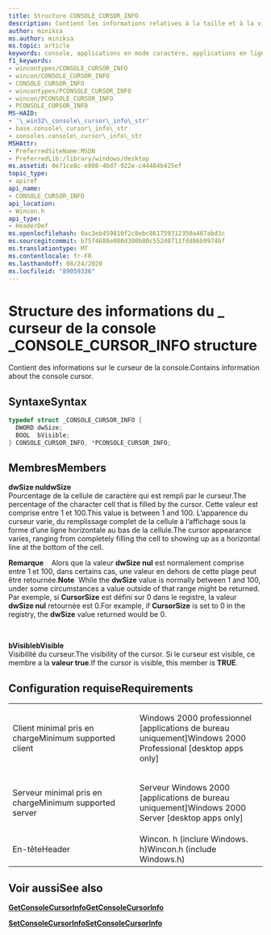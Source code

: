 ```yaml
---
title: Structure CONSOLE_CURSOR_INFO
description: Contient les informations relatives à la taille et à la visibilité sur le curseur de la console.
author: miniksa
ms.author: miniksa
ms.topic: article
keywords: console, applications en mode caractère, applications en ligne de commande, applications Terminal Server, API de console
f1_keywords:
- wincontypes/CONSOLE_CURSOR_INFO
- wincon/CONSOLE_CURSOR_INFO
- CONSOLE_CURSOR_INFO
- wincontypes/PCONSOLE_CURSOR_INFO
- wincon/PCONSOLE_CURSOR_INFO
- PCONSOLE_CURSOR_INFO
MS-HAID:
- '\_win32\_console\_cursor\_info\_str'
- base.console\_cursor\_info\_str
- consoles.console\_cursor\_info\_str
MSHAttr:
- PreferredSiteName:MSDN
- PreferredLib:/library/windows/desktop
ms.assetid: 0e71ce8c-e008-4bd7-922e-c44484b425ef
topic_type:
- apiref
api_name:
- CONSOLE_CURSOR_INFO
api_location:
- Wincon.h
api_type:
- HeaderDef
ms.openlocfilehash: 0ac3eb459810f2c8ebc861759312350a487abd3c
ms.sourcegitcommit: b75f4688e080d300b80c552d0711fdd86b9974bf
ms.translationtype: MT
ms.contentlocale: fr-FR
ms.lasthandoff: 08/24/2020
ms.locfileid: "89059336"
---
```

# <a name="console_cursor_info-structure"></a><span data-ttu-id="e2776-104">Structure des informations du \_ curseur de la console \_</span><span class="sxs-lookup"><span data-stu-id="e2776-104">CONSOLE\_CURSOR\_INFO structure</span></span>


<span data-ttu-id="e2776-105">Contient des informations sur le curseur de la console.</span><span class="sxs-lookup"><span data-stu-id="e2776-105">Contains information about the console cursor.</span></span>

<a name="syntax"></a><span data-ttu-id="e2776-106">Syntaxe</span><span class="sxs-lookup"><span data-stu-id="e2776-106">Syntax</span></span>
------

```C
typedef struct _CONSOLE_CURSOR_INFO {
  DWORD dwSize;
  BOOL  bVisible;
} CONSOLE_CURSOR_INFO, *PCONSOLE_CURSOR_INFO;
```

<a name="members"></a><span data-ttu-id="e2776-107">Membres</span><span class="sxs-lookup"><span data-stu-id="e2776-107">Members</span></span>
-------

<span data-ttu-id="e2776-108">**dwSize nul**</span><span class="sxs-lookup"><span data-stu-id="e2776-108">**dwSize**</span></span>  
<span data-ttu-id="e2776-109">Pourcentage de la cellule de caractère qui est rempli par le curseur.</span><span class="sxs-lookup"><span data-stu-id="e2776-109">The percentage of the character cell that is filled by the cursor.</span></span> <span data-ttu-id="e2776-110">Cette valeur est comprise entre 1 et 100.</span><span class="sxs-lookup"><span data-stu-id="e2776-110">This value is between 1 and 100.</span></span> <span data-ttu-id="e2776-111">L’apparence du curseur varie, du remplissage complet de la cellule à l’affichage sous la forme d’une ligne horizontale au bas de la cellule.</span><span class="sxs-lookup"><span data-stu-id="e2776-111">The cursor appearance varies, ranging from completely filling the cell to showing up as a horizontal line at the bottom of the cell.</span></span>

<span data-ttu-id="e2776-112">**Remarque**    Alors que la valeur **dwSize nul** est normalement comprise entre 1 et 100, dans certains cas, une valeur en dehors de cette plage peut être retournée.</span><span class="sxs-lookup"><span data-stu-id="e2776-112">**Note**  While the **dwSize** value is normally between 1 and 100, under some circumstances a value outside of that range might be returned.</span></span> <span data-ttu-id="e2776-113">Par exemple, si **CursorSize** est défini sur 0 dans le registre, la valeur **dwSize nul** retournée est 0.</span><span class="sxs-lookup"><span data-stu-id="e2776-113">For example, if **CursorSize** is set to 0 in the registry, the **dwSize** value returned would be 0.</span></span>

 

<span data-ttu-id="e2776-114">**bVisible**</span><span class="sxs-lookup"><span data-stu-id="e2776-114">**bVisible**</span></span>  
<span data-ttu-id="e2776-115">Visibilité du curseur.</span><span class="sxs-lookup"><span data-stu-id="e2776-115">The visibility of the cursor.</span></span> <span data-ttu-id="e2776-116">Si le curseur est visible, ce membre a la **valeur true**.</span><span class="sxs-lookup"><span data-stu-id="e2776-116">If the cursor is visible, this member is **TRUE**.</span></span>

<a name="requirements"></a><span data-ttu-id="e2776-117">Configuration requise</span><span class="sxs-lookup"><span data-stu-id="e2776-117">Requirements</span></span>
------------

<table>
<colgroup>
<col width="50%" />
<col width="50%" />
</colgroup>
<tbody>
<tr class="odd">
<td><p><span data-ttu-id="e2776-118">Client minimal pris en charge</span><span class="sxs-lookup"><span data-stu-id="e2776-118">Minimum supported client</span></span></p></td>
<td><p><span data-ttu-id="e2776-119">Windows 2000 professionnel [applications de bureau uniquement]</span><span class="sxs-lookup"><span data-stu-id="e2776-119">Windows 2000 Professional [desktop apps only]</span></span></p></td>
</tr>
<tr class="even">
<td><p><span data-ttu-id="e2776-120">Serveur minimal pris en charge</span><span class="sxs-lookup"><span data-stu-id="e2776-120">Minimum supported server</span></span></p></td>
<td><p><span data-ttu-id="e2776-121">Serveur Windows 2000 [applications de bureau uniquement]</span><span class="sxs-lookup"><span data-stu-id="e2776-121">Windows 2000 Server [desktop apps only]</span></span></p></td>
</tr>
<tr class="odd">
<td><p><span data-ttu-id="e2776-122">En-tête</span><span class="sxs-lookup"><span data-stu-id="e2776-122">Header</span></span></p></td>
<td><span data-ttu-id="e2776-123">Wincon. h (inclure Windows. h)</span><span class="sxs-lookup"><span data-stu-id="e2776-123">Wincon.h (include Windows.h)</span></span></td>
</tr>
</tbody>
</table>

## <a name="span-idsee_alsospansee-also"></a><span data-ttu-id="e2776-124"><span id="see_also"></span>Voir aussi</span><span class="sxs-lookup"><span data-stu-id="e2776-124"><span id="see_also"></span>See also</span></span>


[<span data-ttu-id="e2776-125">**GetConsoleCursorInfo**</span><span class="sxs-lookup"><span data-stu-id="e2776-125">**GetConsoleCursorInfo**</span></span>](getconsolecursorinfo.md)

[<span data-ttu-id="e2776-126">**SetConsoleCursorInfo**</span><span class="sxs-lookup"><span data-stu-id="e2776-126">**SetConsoleCursorInfo**</span></span>](setconsolecursorinfo.md)

 

 




